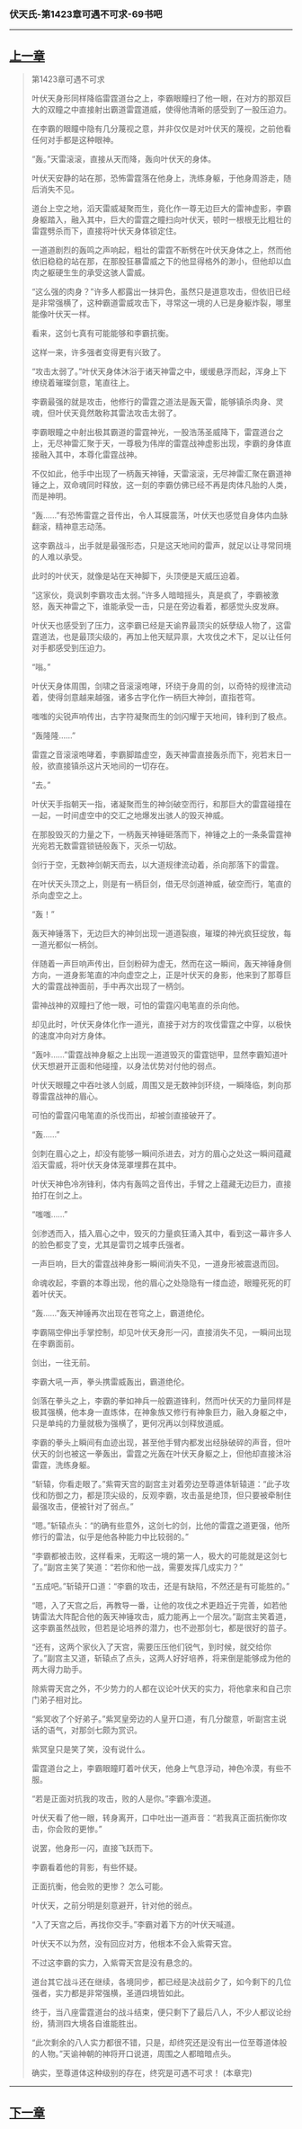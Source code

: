 ### 伏天氏-第1423章可遇不可求-69书吧

--------
[上一章](./240bc57a71580bc7d67730bb31597025.md)
--------


>
>
>
>第1423章可遇不可求
>
>叶伏天身形同样降临雷霆道台之上，李霸眼瞳扫了他一眼，在对方的那双巨大的双瞳之中直接射出霸道雷霆道威，使得他清晰的感受到了一股压迫力。
>
>在李霸的眼瞳中隐有几分蔑视之意，并非仅仅是对叶伏天的蔑视，之前他看任何对手都是这种眼神。
>
>“轰。”天雷滚滚，直接从天而降，轰向叶伏天的身体。
>
>叶伏天安静的站在那，恐怖雷霆落在他身上，洗练身躯，于他身周游走，随后消失不见。
>
>道台上空之地，滔天雷威凝聚而生，竟化作一尊无边巨大的雷神虚影，李霸身躯踏入，融入其中，巨大的雷霆之瞳扫向叶伏天，顿时一根根无比粗壮的雷霆劈杀而下，直接将叶伏天身体锁定住。
>
>一道道剧烈的轰鸣之声响起，粗壮的雷霆不断劈在叶伏天身体之上，然而他依旧稳稳的站在那，在那股狂暴雷威之下的他显得格外的渺小，但他却以血肉之躯硬生生的承受这骇人雷威。
>
>“这么强的肉身？”许多人都露出一抹异色，虽然只是道意攻击，但依旧已经是非常强横了，这种霸道雷威攻击下，寻常这一境的人已是身躯炸裂，哪里能像叶伏天一样。
>
>看来，这剑七真有可能能够和李霸抗衡。
>
>这样一来，许多强者变得更有兴致了。
>
>“攻击太弱了。”叶伏天身体沐浴于诸天神雷之中，缓缓悬浮而起，浑身上下缭绕着璀璨剑意，笔直往上。
>
>李霸最强的就是攻击，他修行的雷霆之道法是轰天雷，能够镇杀肉身、灵魂，但叶伏天竟然敢称其雷法攻击太弱了。
>
>李霸眼瞳之中射出极其霸道的雷霆神光，一股浩荡圣威降下，雷霆道台之上，无尽神雷汇聚于天，一尊极为伟岸的雷霆战神虚影出现，李霸的身体直接融入其中，本尊化雷霆战神。
>
>不仅如此，他手中出现了一柄轰天神锤，天雷滚滚，无尽神雷汇聚在霸道神锤之上，双命魂同时释放，这一刻的李霸仿佛已经不再是肉体凡胎的人类，而是神明。
>
>“轰……”有恐怖雷霆之音传出，令人耳膜震荡，叶伏天也感觉自身体内血脉翻滚，精神意志动荡。
>
>这李霸战斗，出手就是最强形态，只是这天地间的雷声，就足以让寻常同境的人难以承受。
>
>此时的叶伏天，就像是站在天神脚下，头顶便是天威压迫着。
>
>“这家伙，竟讽刺李霸攻击太弱。”许多人暗暗摇头，真是疯了，李霸被激怒，轰天神雷之下，谁能承受一击，只是在旁边看着，都感觉头皮发麻。
>
>叶伏天也感受到了压力，这李霸已经是天谕界最顶尖的妖孽级人物了，这雷霆道法，也是最顶尖级的，再加上他天赋异禀，大攻伐之术下，足以让任何对手都感受到压迫力。
>
>“嗡。”
>
>叶伏天身体周围，剑啸之音滚滚咆哮，环绕于身周的剑，以奇特的规律流动着，使得剑意越来越强，诸多古字化作一柄巨大神剑，直指苍穹。
>
>嗤嗤的尖锐声响传出，古字符凝聚而生的剑闪耀于天地间，锋利到了极点。
>
>“轰隆隆……”
>
>雷霆之音滚滚咆哮着，李霸脚踏虚空，轰天神雷直接轰杀而下，宛若末日一般，欲直接镇杀这片天地间的一切存在。
>
>“去。”
>
>叶伏天手指朝天一指，诸凝聚而生的神剑破空而行，和那巨大的雷霆碰撞在一起，一时间虚空中的交汇之地爆发出骇人的毁灭神威。
>
>在那股毁灭的力量之下，一柄轰天神锤砸落而下，神锤之上的一条条雷霆神光宛若无数雷霆锁链般轰下，灭杀一切敌。
>
>剑行于空，无数神剑朝天而去，以大道规律流动着，杀向那落下的雷霆。
>
>在叶伏天头顶之上，则是有一柄巨剑，借无尽剑道神威，破空而行，笔直的杀向虚空之上。
>
>“轰！”
>
>轰天神锤落下，无边巨大的神剑出现一道道裂痕，璀璨的神光疯狂绽放，每一道光都似一柄剑。
>
>伴随着一声巨响声传出，巨剑粉碎为虚无，然而在这一瞬间，轰天神锤身侧方向，一道身影笔直的冲向虚空之上，正是叶伏天的身影，他来到了那尊巨大的雷霆战神面前，手中再次出现了一柄剑。
>
>雷神战神的双瞳扫了他一眼，可怕的雷霆闪电笔直的杀向他。
>
>却见此时，叶伏天身体化作一道光，直接于对方的攻伐雷霆之中穿，以极快的速度冲向对方身体。
>
>“轰咔……”雷霆战神身躯之上出现一道道毁灭的雷霆铠甲，显然李霸知道叶伏天想避开正面和他碰撞，以身法优势对付他的弱点。
>
>叶伏天眼瞳之中吞吐骇人剑威，周围又是无数神剑环绕，一瞬降临，刺向那尊雷霆战神的眉心。
>
>可怕的雷霆闪电笔直的杀伐而出，却被剑直接破开了。
>
>“轰……”
>
>剑刺在眉心之上，却没有能够一瞬间杀进去，对方的眉心之处这一瞬间蕴藏滔天雷威，将叶伏天身体笼罩埋葬在其中。
>
>叶伏天神色冷冽锋利，体内有轰鸣之音传出，手臂之上蕴藏无边巨力，直接拍打在剑之上。
>
>“嗤嗤……”
>
>剑渗透而入，插入眉心之中，毁灭的力量疯狂涌入其中，看到这一幕许多人的脸色都变了变，尤其是雷罚之城李氏强者。
>
>一声巨响，巨大的雷霆战神身影一瞬间消失不见，一道身形被震退而回。
>
>命魂收起，李霸的本尊出现，他的眉心之处隐隐有一缕血迹，眼瞳死死的盯着叶伏天。
>
>“轰……”轰天神锤再次出现在苍穹之上，霸道绝伦。
>
>李霸隔空伸出手掌控制，却见叶伏天身形一闪，直接消失不见，一瞬间出现在李霸面前。
>
>剑出，一往无前。
>
>李霸大吼一声，拳头携雷威轰出，霸道绝伦。
>
>剑落在拳头之上，李霸的拳如神兵一般霸道锋利，然而叶伏天的力量同样是极其强横，他本身一直炼体，在神象族又修行有神象巨力，融入身躯之中，只是单纯的力量就极为强横了，更何况再以剑释放道威。
>
>李霸的拳头上瞬间有血迹出现，甚至他手臂内都发出经脉破碎的声音，但叶伏天的剑也被这一拳轰出，雷霆之光轰在叶伏天身躯之上，但他却直接沐浴雷霆，洗练身躯。
>
>“斩辕，你看走眼了。”紫霄天宫的副宫主对着旁边至尊道体斩辕道：“此子攻伐和防御之力，都是顶尖级的，反观李霸，攻击虽是绝顶，但只要被牵制住最强攻击，便被针对了弱点。”
>
>“嗯。”斩辕点头：“的确有些意外，这剑七的剑，比他的雷霆之道更强，他所修行的雷法，似乎是他各种能力中比较弱的。”
>
>“李霸都被击败，这样看来，无暇这一境的第一人，极大的可能就是这剑七了。”副宫主笑了笑道：“若你和他一战，需要发挥几成实力？”
>
>“五成吧。”斩辕开口道：“李霸的攻击，还是有缺陷，不然还是有可能胜的。”
>
>“嗯，入了天宫之后，再教导一番，让他的攻伐之术更趋近于完善，如若他铸雷法大阵配合他的轰天神锤攻击，威力能再上一个层次。”副宫主笑着道，这李霸虽然战败，但若是论培养的潜力，也不逊那剑七，都是很好的苗子。
>
>“还有，这两个家伙入了天宫，需要压压他们锐气，到时候，就交给你了。”副宫主又道，斩辕点了点头，这两人好好培养，将来倒是能够成为他的两大得力助手。
>
>除紫霄天宫之外，不少势力的人都在议论叶伏天的实力，将他拿来和自己宗门弟子相对比。
>
>“紫冥收了个好弟子。”紫冥皇旁边的人皇开口道，有几分酸意，听副宫主说话的语气，对那剑七颇为赏识。
>
>紫冥皇只是笑了笑，没有说什么。
>
>雷霆道台之上，李霸眼瞳盯着叶伏天，他身上气息浮动，神色冷漠，有些不服。
>
>“若是正面对抗我的攻击，败的人是你。”李霸冷漠道。
>
>叶伏天看了他一眼，转身离开，口中吐出一道声音：“若我真正面抗衡你攻击，你会败的更惨。”
>
>说罢，他身形一闪，直接飞跃而下。
>
>李霸看着他的背影，有些怀疑。
>
>正面抗衡，他会败的更惨？
>怎么可能。
>
>叶伏天，之前分明是刻意避开，针对他的弱点。
>
>“入了天宫之后，再找你交手。”李霸对着下方的叶伏天喊道。
>
>叶伏天不以为然，没有回应对方，他根本不会入紫霄天宫。
>
>不过这李霸的实力，入紫霄天宫是没有悬念的。
>
>道台其它战斗还在继续，各境同步，都已经是决战前夕了，如今剩下的几位强者，实力都是非常强横，圣道四境皆如此。
>
>终于，当八座雷霆道台的战斗结束，便只剩下了最后八人，不少人都议论纷纷，猜测四大境各自谁能胜出。
>
>“此次剩余的八人实力都很不错，只是，却终究还是没有出一位至尊道体般的人物。”天谕神朝的神将开口说道，周围之人都暗暗点头。
>
>确实，至尊道体这种级别的存在，终究是可遇不可求！
>(本章完)
>
>

--------
[下一章](./20a4e0a819440ee680bd8d202acecd98.md)
--------
